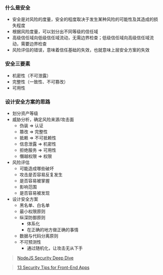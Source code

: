 ### 什么是安全

- 安全是对风险的度量，安全的程度取决于发生某种风险的可能性及其造成的损失程度
- 根据风险度量，可以划分出不同等级的信任域
- 高级信任域向低级信任域流动，无需边界检查；低级信任域向高级信任域流动，需要边界检查
- 风险评估的错误，意味着信任基础的失效，也就意味上层安全方案的失效


### 安全三要素

- 机密性（不可泄露）
- 完整性（一致性、不可篡改）
- 可用性


### 设计安全方案的思路

- 划分资产等级
- 威胁分析，确定风险来源/攻击面
  + 伪装    => 认证
  + 篡改    => 完整性
  + 抵赖    => 不可抵赖性
  + 信息泄露 => 机密性
  + 拒绝服务 => 可用性
  + 僭越权限 => 权限
- 风险评估
  + 可能造成哪些破坏
  + 攻击是否容易反复发生
  + 是否容易被掌握
  + 影响范围
  + 是否容易被发现
- 设计安全方案
  + 黑名单、白名单
  + 最小权限原则
  + 纵深防御原则
    - 体系化
    - 在正确的地方做正确的事情
  + 数据与代码分离原则
  + 不可预测性
    - 通过随机化，让攻击无从下手


> [NodeJS Security Deep Dive](https://www.andreigaspar.com/nodejs-security-deep-dive/)

> [13 Security Tips for Front-End Apps](https://medium.com/better-programming/frontend-app-security-439797f57892)

